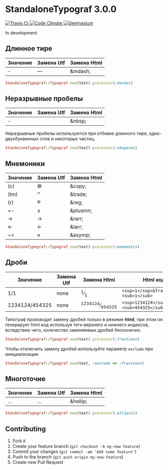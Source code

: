 # StandaloneTypograf 3.0.0

[![Travis CI   ](https://api.travis-ci.org/shlima/standalone_typograf.png)      ](https://travis-ci.org/shlima/standalone_typograf)
[![Code Climate](https://codeclimate.com/github/shlima/standalone_typograf.png) ](https://codeclimate.com/github/shlima/standalone_typograf)
[![Gemnasium   ](https://gemnasium.com/shlima/standalone_typograf.png)          ](https://gemnasium.com/shlima/standalone_typograf)

In development

## Длинное тире
Значение | Замена Utf | Замена Html
--- | --- | ---
- | &mdash; | \&mdash;

```ruby
StandaloneTypograf::Typograf.new(text).processor(:dashes)
```

## Неразрывные пробелы
Значение | Замена Utf | Замена Html
--- | --- | ---
- | &nbsp; | \&nbsp;

Неразрывные пробелы используются при отбивке длинного тире, одно-двухбуквенных слов и некоторых частиц.

```ruby
StandaloneTypograf::Typograf.new(text).processor(:nbspaces)
```

## Мнемоники
Значение | Замена Utf | Замена Html
--- | --- | ---
(c) | © | \&copy;
(tm) | ™ | \&trade;
(r) | ® | \&reg;
+- | ± | \&plusmn;
-> | → | \&rarr;
<- | ← | \&larr;
~= | ≈ | \&asymp;

```ruby
StandaloneTypograf::Typograf.new(text).processor(:mnemonics)
```

## Дроби
Значение | Замена Utf | Замена Html | Html код
--- | --- | --- | ---
1/1 | none | <sup>1</sup>&frasl;<sub>1</sub> | `<sup>1</sup>&frasl;<sub>1</sub>`
1234124/454325 | none | <sup>1234124</sup>&frasl;<sub>454325</sub> | `<sup>1234124</sup>&frasl;<sub>454325</sub>`

Типограф производит замену дробей только в режиме **html**, при этом он генерирует html код используя теги верхнего и нижнего индексов, вследствие чего, количество заменяемых дробей бесконечно.

```ruby
StandaloneTypograf::Typograf.new(text).processor(:fractions)
```

Чтобы отключить замену дробей используйте параметр `exclude` при инициализации

```ruby
StandaloneTypograf::Typograf.new(text, :exclude => :fractions)
```

## Многоточие
Значение | Замена Utf | Замена Html
--- | --- | ---
... | &hellip; | \&hellip;

```ruby
StandaloneTypograf::Typograf.new(text).processor(:ellipsis)
```

## Contributing

1. Fork it
2. Create your feature branch (`git checkout -b my-new-feature`)
3. Commit your changes (`git commit -am 'Add some feature'`)
4. Push to the branch (`git push origin my-new-feature`)
5. Create new Pull Request
